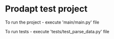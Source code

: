 # Prodapt test project

To run the project - execute 'main/main.py' file 

To run tests - execute 'tests/test_parse_data.py' file